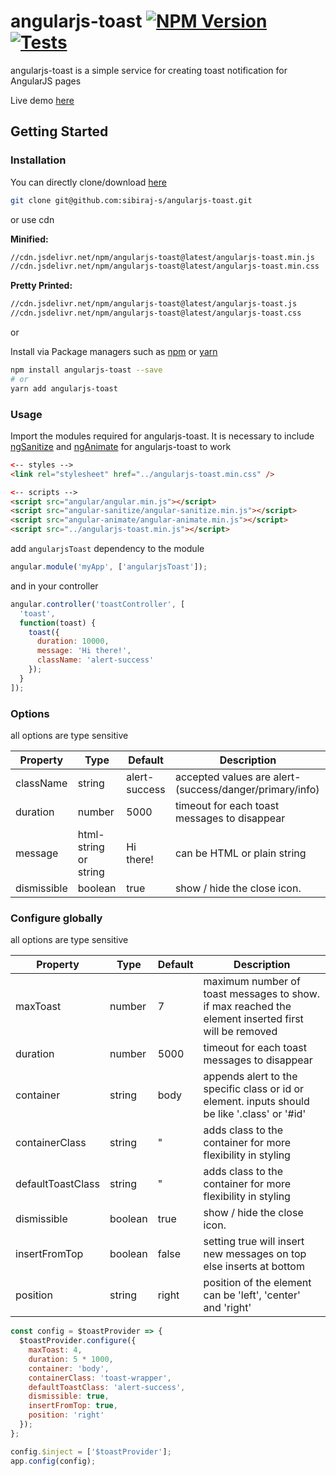 # angularjs-toast [![NPM Version](https://img.shields.io/npm/v/angularjs-toast.svg)](https://www.npmjs.com/package/angularjs-toast) [![Tests](https://github.com/sibiraj-s/angularjs-toast/workflows/Tests/badge.svg)](https://github.com/sibiraj-s/angularjs-toast/actions)

angularjs-toast is a simple service for creating toast notification for AngularJS pages

Live demo [here][demo]

## Getting Started

### Installation

You can directly clone/download [here][angularjs-toast]

```bash
git clone git@github.com:sibiraj-s/angularjs-toast.git
```

or use cdn

**Minified:**

```bash
//cdn.jsdelivr.net/npm/angularjs-toast@latest/angularjs-toast.min.js
//cdn.jsdelivr.net/npm/angularjs-toast@latest/angularjs-toast.min.css
```

**Pretty Printed:**

```bash
//cdn.jsdelivr.net/npm/angularjs-toast@latest/angularjs-toast.js
//cdn.jsdelivr.net/npm/angularjs-toast@latest/angularjs-toast.css
```

or

Install via Package managers such as [npm][npm] or [yarn][yarn]

```bash
npm install angularjs-toast --save
# or
yarn add angularjs-toast
```

### Usage

Import the modules required for angularjs-toast. It is necessary to include [ngSanitize][ngsanitize] and [ngAnimate][nganimate] for angularjs-toast to work

```html
<-- styles -->
<link rel="stylesheet" href="../angularjs-toast.min.css" />

<-- scripts -->
<script src="angular/angular.min.js"></script>
<script src="angular-sanitize/angular-sanitize.min.js"></script>
<script src="angular-animate/angular-animate.min.js"></script>
<script src="../angularjs-toast.min.js"></script>
```

add `angularjsToast` dependency to the module

```js
angular.module('myApp', ['angularjsToast']);
```

and in your controller

```js
angular.controller('toastController', [
  'toast',
  function(toast) {
    toast({
      duration: 10000,
      message: 'Hi there!',
      className: 'alert-success'
    });
  }
]);
```

### Options

all options are type sensitive

| Property    | Type                  | Default       | Description                                             |
| ----------- | --------------------- | ------------- | ------------------------------------------------------- |
| className   | string                | alert-success | accepted values are alert-(success/danger/primary/info) |
| duration    | number                | 5000          | timeout for each toast messages to disappear            |
| message     | html-string or string | Hi there!     | can be HTML or plain string                             |
| dismissible | boolean               | true          | show / hide the close icon.                             |

### Configure globally

all options are type sensitive

| Property          | Type    | Default | Description                                                                                         |
| ----------------- | ------- | ------- | --------------------------------------------------------------------------------------------------- |
| maxToast          | number  | 7       | maximum number of toast messages to show. if max reached the element inserted first will be removed |
| duration          | number  | 5000    | timeout for each toast messages to disappear                                                        |
| container         | string  | body    | appends alert to the specific class or id or element. inputs should be like '.class' or '#id'       |
| containerClass    | string  | "       | adds class to the container for more flexibility in styling                                         |
| defaultToastClass | string  | "       | adds class to the container for more flexibility in styling                                         |
| dismissible       | boolean | true    | show / hide the close icon.                                                                         |
| insertFromTop     | boolean | false   | setting true will insert new messages on top else inserts at bottom                                 |
| position          | string  | right   | position of the element can be 'left', 'center' and 'right'                                         |

```js
const config = $toastProvider => {
  $toastProvider.configure({
    maxToast: 4,
    duration: 5 * 1000,
    container: 'body',
    containerClass: 'toast-wrapper',
    defaultToastClass: 'alert-success',
    dismissible: true,
    insertFromTop: true,
    position: 'right'
  });
};

config.$inject = ['$toastProvider'];
app.config(config);
```

[nganimate]: https://docs.angularjs.org/api/ngAnimate
[ngsanitize]: https://docs.angularjs.org/api/ngSanitize
[npm]: https://www.npmjs.com/
[yarn]: https://yarnpkg.com/lang/en/
[github]: https://sibiraj-s.github.io/
[ngx-notifier]: https://github.com/sibiraj-s/ngx-notifier
[angularjs-toast]: https://github.com/sibiraj-s/angularjs-toast
[demo]: https://sibiraj-s.github.io/angularjs-toast/
